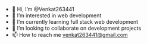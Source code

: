 - 👋 Hi, I’m @Venkat263441
- 👀 I’m interested in web development
- 🌱 I’m currently learning full stack web development
- 💞️ I’m looking to collaborate on development projects
- 📫 How to reach me venkat263441@gmail.com

<!---
Venkat263441/Venkat263441 is a ✨ special ✨ repository because its `README.md` (this file) appears on your GitHub profile.
You can click the Preview link to take a look at your changes.
--->
